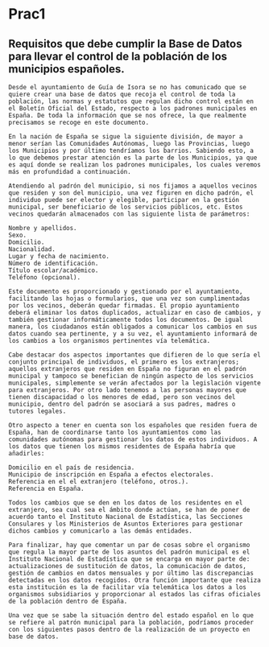 # Prac1
## Requisitos que debe cumplir la Base de Datos para llevar el control de la población de los municipios españoles.
    Desde el ayuntamiento de Guía de Isora se no has comunicado que se quiere crear una base de datos que recoja el control de toda la población, las normas y estatutos que regulan dicho control están en el Boletín Oficial del Estado, respecto a los padrones municipales en España. De toda la información que se nos ofrece, la que realmente precisamos se recoge en este documento.
    
    En la nación de España se sigue la siguiente división, de mayor a menor serían las Comunidades Autónomas, luego las Provincias, luego los Municipios y por último tendríamos los barrios. Sabiendo esto, a lo que debemos prestar atención es la parte de los Municipios, ya que es aquí donde se realizan los padrones municipales, los cuales veremos más en profundidad a continuación.

    Atendiendo al padrón del municipio, si nos fijamos a aquellos vecinos que residen y son del municipio, una vez figuren en dicho padrón, el individuo puede ser elector y elegible, participar en la gestión municipal, ser beneficiario de los servicios públicos, etc. Estos vecinos quedarán almacenados con las siguiente lista de parámetros:

    Nombre y apellidos.
    Sexo.
    Domicilio.
    Nacionalidad.
    Lugar y fecha de nacimiento.
    Número de identificación.
    Título escolar/académico.
    Teléfono (opcional).

    Este documento es proporcionado y gestionado por el ayuntamiento, facilitando las hojas o formularios, que una vez son cumplimentadas por los vecinos, deberán quedar firmadas. El propio ayuntamiento deberá eliminar los datos duplicados, actualizar en caso de cambios, y también gestionar informáticamente todos los documentos. De igual manera, los ciudadanos están obligados a comunicar los cambios en sus datos cuando sea pertinente, y a su vez, el ayuntamiento informará de los cambios a los organismos pertinentes vía telemática.

    Cabe destacar dos aspectos importantes que difieren de lo que sería el conjunto principal de individuos, el primero es los extranjeros; aquellos extranjeros que residen en España no figuran en el padrón municipal y tampoco se benefician de ningún aspecto de los servicios municipales, simplemente se verán afectados por la legislación vigente para extranjeros. Por otro lado tenemos a las personas mayores que tienen discapacidad o los menores de edad, pero son vecinos del municipio, dentro del padrón se asociará a sus padres, madres o tutores legales.

    Otro aspecto a tener en cuenta son los españoles que residen fuera de España, han de coordinarse tanto los ayuntamientos como las comunidades autónomas para gestionar los datos de estos individuos. A los datos que tienen los mismos residentes de España habría que añadirles:

    Domicilio en el país de residencia.
    Municipio de inscripción en España a efectos electorales.
    Referencia en el el extranjero (teléfono, otros.).
    Referencia en España.

    Todos los cambios que se den en los datos de los residentes en el extranjero, sea cual sea el ámbito donde actúan, se han de poner de acuerdo tanto el Instituto Nacional de Estadística, las Secciones Consulares y los Ministerios de Asuntos Exteriores para gestionar dichos cambios y comunicarlo a las demás entidades.

    Para finalizar, hay que comentar un par de cosas sobre el organismo que regula la mayor parte de los asuntos del padrón municipal es el Instituto Nacional de Estadística que se encarga en mayor parte de: actualizaciones de sustitución de datos, la comunicación de datos, gestión de cambios en datos mensuales y por último las discrepancias detectadas en los datos recogidos. Otra función importante que realiza esta institución es la de facilitar vía telemática los datos a los organismos subsidiarios y proporcionar al estados las cifras oficiales de la población dentro de España.

    Una vez que se sabe la situación dentro del estado español en lo que se refiere al patrón municipal para la población, podríamos proceder con los siguientes pasos dentro de la realización de un proyecto en base de datos.
